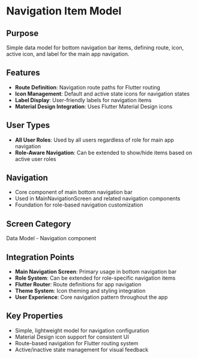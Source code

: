 # Navigation Item Model

## Purpose
Simple data model for bottom navigation bar items, defining route, icon, active icon, and label for the main app navigation.

## Features
- **Route Definition**: Navigation route paths for Flutter routing
- **Icon Management**: Default and active state icons for navigation states
- **Label Display**: User-friendly labels for navigation items
- **Material Design Integration**: Uses Flutter Material Design icons

## User Types
- **All User Roles**: Used by all users regardless of role for main app navigation
- **Role-Aware Navigation**: Can be extended to show/hide items based on active user roles

## Navigation
- Core component of main bottom navigation bar
- Used in MainNavigationScreen and related navigation components
- Foundation for role-based navigation customization

## Screen Category
Data Model - Navigation component

## Integration Points
- **Main Navigation Screen**: Primary usage in bottom navigation bar
- **Role System**: Can be extended for role-specific navigation items
- **Flutter Router**: Route definitions for app navigation
- **Theme System**: Icon theming and styling integration
- **User Experience**: Core navigation pattern throughout the app

## Key Properties
- Simple, lightweight model for navigation configuration
- Material Design icon support for consistent UI
- Route-based navigation for Flutter routing system
- Active/inactive state management for visual feedback